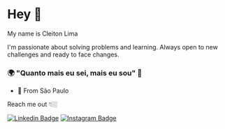 # Hey 👋

My name is Cleiton Lima 

I'm passionate about solving problems and learning. Always open to new challenges and ready to face changes.

### 🌍 "Quanto mais eu sei, mais eu sou" 🧠

- 📍 From São Paulo

Reach me out 👇🏼

[![Linkedin Badge](https://img.shields.io/badge/-LinkedIn-blue?style=flat-square&logo=Linkedin&logoColor=white&link=https://www.linkedin.com/in/cleitonlima23/)](https://www.linkedin.com/in/cleitonlima23/) [![Instagram Badge](https://img.shields.io/badge/-Instagram-black?style=flat-square&logo=Instagram&logoColor=white&link=https://www.instagram.com/padawan_dev/)](https://www.instagram.com/padawan_dev/)
